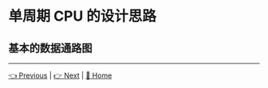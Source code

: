 # 单周期 CPU 的设计思路

## 基本的数据通路图

---

[👈 Previous](./2-1_Basic.md) | [👉 Next](./2-2_Design) | [🚩 Home](../README.md)